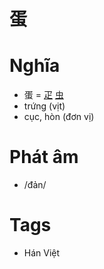 # 蛋

# Nghĩa
* 蛋 = [疋](疋.md) [虫](虫.md)
* trứng (vịt)
* cục, hòn (đơn vị)

# Phát âm
* /đản/

# Tags
* Hán Việt

<script>window.HANZI_FIELD='蛋';</script>
